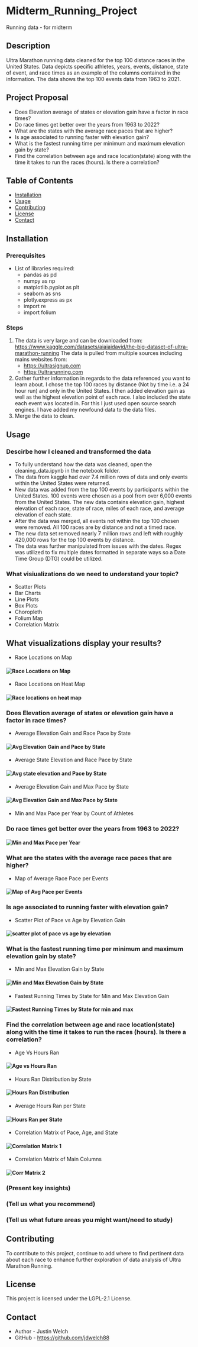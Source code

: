 # Midterm_Running_Project
Running data - for midterm


## Description
Ultra Marathon running data cleaned for the top 100 distance races in the United States. Data depicts specific athletes, years, events, distance, state of event, and race times as an example of the columns contained in the information.  The data shows the top 100 events data from 1963 to 2021.

## Project Proposal
- Does Elevation average of states or elevation gain have a factor in race times?
- Do race times get better over the years from 1963 to 2022?
- What are the states with the average race paces that are higher?
- Is age associated to running faster with elevation gain?
- What is the fastest running time per minimum and maximum elevation gain by state?
- Find the correlation between age and race location(state) along with the time it takes to run the races (hours).  Is there a correlation?

## Table of Contents
- [Installation](#installation)
- [Usage](#Usage)
- [Contributing](#contributing)
- [License](#license)
- [Contact](#contact)

## Installation
### Prerequisites
- List of libraries required:
    - pandas as pd
    - numpy as np
    - matplotlib.pyplot as plt
    - seaborn as sns
    - plotly.express as px
    - import re
    - import folium

### Steps
1. The data is very large and can be downloaded from:
https://www.kaggle.com/datasets/aiaiaidavid/the-big-dataset-of-ultra-marathon-running
The data is pulled from multiple sources including mains websites from:
    - https://ultrasignup.com
    - https://ultrarunning.com
2. Gather further information in regards to the data referenced you want to learn about.  I chose the top 100 races by distance (Not by time i.e. a 24 hour run) and only in the United States.  I then added elevation gain as well as the highest elevation point of each race.  I also included the state each event was located in.  For this I just used open source search engines.  I have added my newfound data to the data files.
3. Merge the data to clean.

## Usage
### Descirbe how I cleaned and transformed the data
- To fully understand how the data was cleaned, open the cleaning_data.ipynb in the notebook folder.
- The data from kaggle had over 7.4 million rows of data and only events within the United States were returned.
- New data was added from the top 100 events by participants within the United States. 100 events were chosen as a pool from over 6,000 events from the United States.  The new data contains elevation gain, highest elevation of each race, state of race, miles of each race, and average elevation of each state.
- After the data was merged, all events not within the top 100 chosen were removed.  All 100 races are by distance and not a timed race.
- The new data set removed nearly 7 million rows and left with roughly 420,000 rows for the top 100 events by distance.
- The data was further manipulated from issues with the dates. Regex was utilized to fix multiple dates formatted in separate ways so a Date Time Group (DTG) could be utilized.
### What visiualizations do we need to understand your topic?
- Scatter Plots
- Bar Charts
- Line Plots
- Box Plots
- Choropleth
- Folium Map
- Correlation Matrix

## What visualizations display your results?
- Race Locations on Map
#### ![Race Locations on Map](Images/top100events.png)
- Race Locations on Heat Map
#### ![Race locations on heat map](Images/heat_map.png)
### Does Elevation average of states or elevation gain have a factor in race times?
- Average Elevation Gain and Race Pace by State
#### ![Avg Elevation Gain and Pace by State](Images/1elevationgain_bar_line.png)
- Average State Elevation and Race Pace by State
#### ![Avg state elevation and Pace by State](Images/2avgelevation_bat_line.png)
- Average Elevation Gain and Max Pace by State
#### ![Avg Elevation Gain and Max Pace by State](Images/3avgelevation_maxmph_bar_line.png)
- Min and Max Pace per Year by Count of Athletes
### Do race times get better over the years from 1963 to 2022?
#### ![Min and Max Pace per Year](Images/4doubleline_bar.png)
### What are the states with the average race paces that are higher?
- Map of Average Race Pace per Events
#### ![Map of Avg Pace per Events](Images/5choropleth.png)
### Is age associated to running faster with elevation gain?
- Scatter Plot of Pace vs Age by Elevation Gain
#### ![scatter plot of pace vs age by elevation](Images/6scatter_age_pace_elevationgain.png)
### What is the fastest running time per minimum and maximum elevation gain by state?
- Min and Max Elevation Gain by State
#### ![Min and Max Elevation Gain by State](Images/7max_min_elevationgain_state.png)
- Fastest Running Times by State for Min and Max Elevation Gain
#### ![Fastest Running Times by State for min and max](Images/8fastestpaces_state.png)
### Find the correlation between age and race location(state) along with the time it takes to run the races (hours).  Is there a correlation?
- Age Vs Hours Ran
#### ![Age vs Hours Ran](Images/9age_hours_ran.png)
- Hours Ran Distribution by State
#### ![Hours Ran Distribution](Images/10boxplot_hours%20ran.png)
- Average Hours Ran per State
#### ![Hours Ran per State](Images/11avghours_ran.png)
- Correlation Matrix of Pace, Age, and State
#### ![Correlation Matrix 1](Images/12final_correlation_matrix.png)
- Correlation Matrix of Main Columns
#### ![Corr Matrix 2](Images/13big_correlation.png)
### (Present key insights)
### (Tell us what you recommend)
### (Tell us what future areas you might want/need to study)


## Contributing
To contribute to this project, continue to add where to find pertinent data about each race to enhance further exploration of data analysis of Ultra Marathon Running.

## License
This project is licensed under the LGPL-2.1 License.

## Contact

- Author - Justin Welch
- GitHub - https://github.com/jdwelch88
